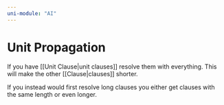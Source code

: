 ```yaml
---
uni-module: "AI"
---
```


# Unit Propagation

If you have [[Unit Clause|unit clauses]] resolve them with everything. This will make the other [[Clause|clauses]] shorter.

If you instead would first resolve long clauses you either get clauses with the same length or even longer.
